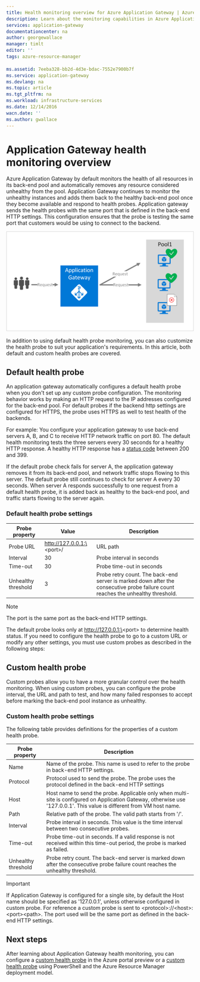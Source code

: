 ```yaml
---
title: Health monitoring overview for Azure Application Gateway | Azure
description: Learn about the monitoring capabilities in Azure Application Gateway
services: application-gateway
documentationcenter: na
author: georgewallace
manager: timlt
editor: ''
tags: azure-resource-manager

ms.assetid: 7eeba328-bb2d-4d3e-bdac-7552e7900b7f
ms.service: application-gateway
ms.devlang: na
ms.topic: article
ms.tgt_pltfrm: na
ms.workload: infrastructure-services
ms.date: 12/14/2016
wacn.date: ''
ms.author: gwallace
---
```


# Application Gateway health monitoring overview

Azure Application Gateway by default monitors the health of all resources in its back-end pool and automatically removes any resource considered unhealthy from the pool. Application Gateway continues to monitor the unhealthy instances and adds them back to the healthy back-end pool once they become available and respond to health probes. Application gateway sends the health probes with the same port that is defined in the back-end HTTP settings. This configuration ensures that the probe is testing the same port that customers would be using to connect to the backend.

![application gateway probe example][1]

In addition to using default health probe monitoring, you can also customize the health probe to suit your application's requirements. In this article, both default and custom health probes are covered.

## Default health probe

An application gateway automatically configures a default health probe when you don't set up any custom probe configuration. The monitoring behavior works by making an HTTP request to the IP addresses configured for the back-end pool. For default probes if the backend http settings are configured for HTTPS, the probe uses HTTPS as well to test health of the backends.

For example: You configure your application gateway to use back-end servers A, B, and C to receive HTTP network traffic on port 80. The default health monitoring tests the three servers every 30 seconds for a healthy HTTP response. A healthy HTTP response has a [status code](https://msdn.microsoft.com/zh-cn/library/aa287675.aspx) between 200 and 399.

If the default probe check fails for server A, the application gateway removes it from its back-end pool, and network traffic stops flowing to this server. The default probe still continues to check for server A every 30 seconds. When server A responds successfully to one request from a default health probe, it is added back as healthy to the back-end pool, and traffic starts flowing to the server again.

### Default health probe settings

| Probe property | Value | Description |
| --- | --- | --- |
| Probe URL |http://127.0.0.1:\<port\>/ |URL path |
| Interval |30 |Probe interval in seconds |
| Time-out |30 |Probe time-out in seconds |
| Unhealthy threshold |3 |Probe retry count. The back-end server is marked down after the consecutive probe failure count reaches the unhealthy threshold. |

> [!NOTE]
> The port is the same port as the back-end HTTP settings.

The default probe looks only at http://127.0.0.1:\<port\> to determine health status. If you need to configure the health probe to go to a custom URL or modify any other settings, you must use custom probes as described in the following steps:

## Custom health probe

Custom probes allow you to have a more granular control over the health monitoring. When using custom probes, you can configure the probe interval, the URL and path to test, and how many failed responses to accept before marking the back-end pool instance as unhealthy.

### Custom health probe settings

The following table provides definitions for the properties of a custom health probe.

| Probe property | Description |
| --- | --- |
| Name |Name of the probe. This name is used to refer to the probe in back-end HTTP settings. |
| Protocol |Protocol used to send the probe. The probe uses the protocol defined in the back-end HTTP settings |
| Host |Host name to send the probe. Applicable only when multi-site is configured on Application Gateway, otherwise use '127.0.0.1'. This value is different from VM host name. |
| Path |Relative path of the probe. The valid path starts from '/'. |
| Interval |Probe interval in seconds. This value is the time interval between two consecutive probes. |
| Time-out |Probe time-out in seconds. If a valid response is not received within this time-out period, the probe is marked as failed.  |
| Unhealthy threshold |Probe retry count. The back-end server is marked down after the consecutive probe failure count reaches the unhealthy threshold. |

> [!IMPORTANT]
> If Application Gateway is configured for a single site, by default the Host name should be specified as '127.0.0.1', unless otherwise configured in custom probe.
> For reference a custom probe is sent to \<protocol\>://\<host\>:\<port\>\<path\>. The port used will be the same port as defined in the back-end HTTP settings.

## Next steps
After learning about Application Gateway health monitoring, you can configure a [custom health probe](application-gateway-create-probe-portal.md) in the Azure portal preview or a [custom health probe](application-gateway-create-probe-ps.md) using PowerShell and the Azure Resource Manager deployment model.

[1]: ./media/application-gateway-probe-overview/appgatewayprobe.png